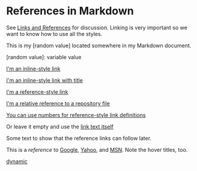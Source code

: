 # References in Markdown

See [Links and References](https://daringfireball.net/projects/markdown/syntax#link) for discussion.
Linking is very important so we want to know how to use all the styles.

This is my [random value] located somewhere in my Markdown document.

[random value]: variable value

[I'm an inline-style link](https://www.somewebsite.com)

[I'm an inline-style link with title](https://www.somewebsite.com "somewebsite's Homepage")

[I'm a reference-style link][Arbitrary case-insensitive reference text]

[I'm a relative reference to a repository file](../blob/master/LICENSE)

[You can use numbers for reference-style link definitions][1]

Or leave it empty and use the [link text itself]

Some text to show that the reference links can follow later.

[arbitrary case-insensitive reference text]: https://www.somewebsite.org
[1]: http://somewebsite.org
[link text itself]: http://www.somewebsite.com

This is a *reference* to [Google][], [Yahoo][], and [MSN][]. Note the hover titles, too.

[google]: http://google.com/        "Google"
[yahoo]:  http://search.yahoo.com/  "Yahoo Search"
[msn]:    http://search.msn.com/    "MSN Search"

[dynamic](${self-gpm}/management/quality/verification-results/gtmetrix-test-results/2021-01-01-test-results/)
